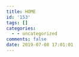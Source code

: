 ```yaml
---
title: HOME
id: '153'
tags: []
categories:
  - - uncategorized
comments: false
date: 2019-07-08 17:01:01
---
```

